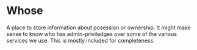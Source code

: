 # Whose

A place to store information about posession or ownership.
It might make sense to know who has admin-priviledges
over some of the various services we use. This is mostly included
for completeness.